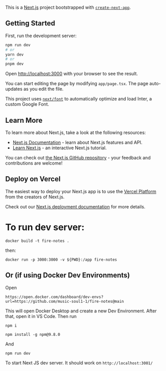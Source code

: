 This is a [Next.js](https://nextjs.org/) project bootstrapped with [`create-next-app`](https://github.com/vercel/next.js/tree/canary/packages/create-next-app).

## Getting Started

First, run the development server:

```bash
npm run dev
# or
yarn dev
# or
pnpm dev
```

Open [http://localhost:3000](http://localhost:3000) with your browser to see the result.

You can start editing the page by modifying `app/page.tsx`. The page auto-updates as you edit the file.

This project uses [`next/font`](https://nextjs.org/docs/basic-features/font-optimization) to automatically optimize and load Inter, a custom Google Font.

## Learn More

To learn more about Next.js, take a look at the following resources:

- [Next.js Documentation](https://nextjs.org/docs) - learn about Next.js features and API.
- [Learn Next.js](https://nextjs.org/learn) - an interactive Next.js tutorial.

You can check out [the Next.js GitHub repository](https://github.com/vercel/next.js/) - your feedback and contributions are welcome!

## Deploy on Vercel

The easiest way to deploy your Next.js app is to use the [Vercel Platform](https://vercel.com/new?utm_medium=default-template&filter=next.js&utm_source=create-next-app&utm_campaign=create-next-app-readme) from the creators of Next.js.

Check out our [Next.js deployment documentation](https://nextjs.org/docs/deployment) for more details.

# To run dev server:

```
docker build -t fire-notes .
```

then:

```
docker run -p 3000:3000 -v ${PWD}:/app fire-notes
```

## Or (if using Docker Dev Environments)

Open
```
https://open.docker.com/dashboard/dev-envs?url=https://github.com/music-soul1-1/fire-notes@main
```

This will open Docker Desktop and create a new Dev Environment. After that, open it in VS Code.
Then run
```
npm i
```

```
npm install -g npm@9.8.0
```

And 

```
npm run dev
```
To start Next JS dev server. It should work on ```http://localhost:3001/```
